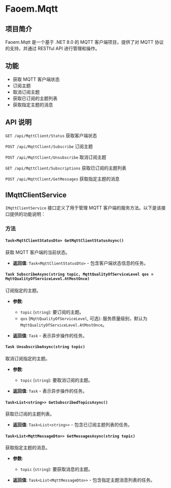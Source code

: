 # Faoem.Mqtt

## 项目简介

Faoem.Mqtt 是一个基于 .NET 8.0 的 MQTT 客户端项目，提供了对 MQTT 协议的支持，并通过 RESTful API 进行管理和操作。

## 功能

- 获取 MQTT 客户端状态
- 订阅主题
- 取消订阅主题
- 获取已订阅的主题列表
- 获取指定主题的消息

## API 说明

`GET /api/MqttClient/Status` 获取客户端状态

`POST /api/MqttClient/Subscribe` 订阅主题

`POST /api/MqttClient/Unsubscribe` 取消订阅主题

`GET /api/MqttClient/Subscriptions` 获取已订阅的主题列表

`POST /api/MqttClient/GetMessages` 获取指定主题的消息

## IMqttClientService

`IMqttClientService` 接口定义了用于管理 MQTT 客户端的服务方法。以下是该接口提供的功能说明：

### 方法

#### `Task<MqttClientStatusDto> GetMqttClientStatusAsync()`

获取 MQTT 客户端的当前状态。

- **返回值**: `Task<MqttClientStatusDto>` - 包含客户端状态信息的任务。

#### `Task SubscribeAsync(string topic, MqttQualityOfServiceLevel qos = MqttQualityOfServiceLevel.AtMostOnce)`

订阅指定的主题。

- **参数**:
    - `topic` (`string`): 要订阅的主题。
    - `qos` (`MqttQualityOfServiceLevel`, 可选): 服务质量级别，默认为 `MqttQualityOfServiceLevel.AtMostOnce`。

- **返回值**: `Task` - 表示异步操作的任务。

#### `Task UnsubscribeAsync(string topic)`

取消订阅指定的主题。

- **参数**:
    - `topic` (`string`): 要取消订阅的主题。

- **返回值**: `Task` - 表示异步操作的任务。

#### `Task<List<string>> GetSubscribedTopicsAsync()`

获取已订阅的主题列表。

- **返回值**: `Task<List<string>>` - 包含已订阅主题列表的任务。

#### `Task<List<MqttMessageDto>> GetMessagesAsync(string topic)`

获取指定主题的消息。

- **参数**:
    - `topic` (`string`): 要获取消息的主题。

- **返回值**: `Task<List<MqttMessageDto>>` - 包含指定主题消息列表的任务。




